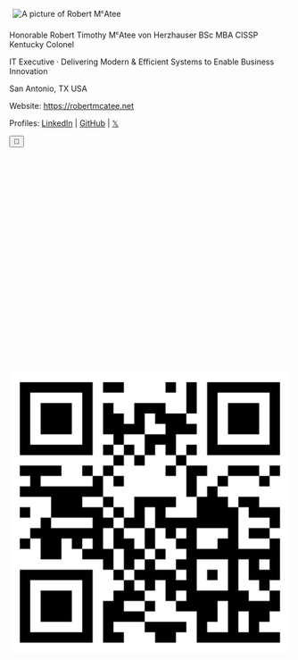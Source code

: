 <div class="vcard" id="hcard-Robert-McAtee">
    <img class="photo" src="https://avatars.githubusercontent.com/u/5986785" alt="A picture of Robert MᶜAtee" width="200" height="200" align="" style="padding:0.4rem" />
    <p>
        <div class="fn n">
            <span class="honorific-prefix">Honorable</span>
            <span class="given-name">Robert</span>
            <span class="additional-name">Timothy</span>
            <span class="family-name">MᶜAtee</span>
            <span class="honorific-suffix">von Herzhauser</span>
            <span class="honorific-suffix">BSc</span>
            <span class="honorific-suffix">MBA</span>
            <span class="honorific-suffix">CISSP</span>
            <span class="honorific-suffix">Kentucky Colonel</span>
        </div>
    </p>
    <p class="title">
        IT Executive · Delivering Modern & Efficient Systems to Enable Business Innovation
    </p>
    <p class="adr">
        <span class="locality">San Antonio</span>,
        <span class="region">TX</span>
        <span class="country-name">USA</span>
    </p>
    <p>
        Website: <a class="url" href="https://robertmcatee.net">https://robertmcatee.net</a>
    </p>
    <p>Profiles:
        <a class="url" rel="me" href="https://www.linkedin.com/in/robertmcatee">LinkedIn</a> |
        <a class="url" rel="me" href="https://github.com/robertmcatee">GitHub</a> |
        <a class="url" rel="me" href="https://x.com/RobertMcAtee">𝕏</a>
    </p>
    <div style="clear: both;"></div>
</div>

<button onclick="document.body.classList.toggle('show-honorifics')">🧬</button>

<br /><br /><br /><br /><br /><br /><br /><br /><br /><br /><br /><br /><br /><br /><br /><br /><br /><br /><br /><br /><br /><br />

![qr code for this site](qr-code.png)

<br /><br /><br /><br /><br /><br /><br /><br /><br /><br /> 
